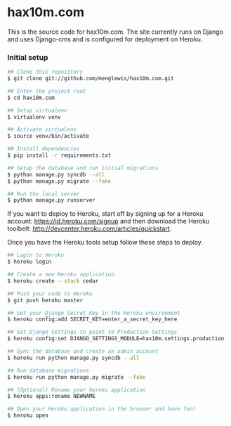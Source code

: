 hax10m.com
==========

This is the source code for hax10m.com. The site currently runs on Django and uses Django-cms and is configured for deployment on Heroku.

### Initial setup

```bash
## Clone this repository
$ git clone git://github.com/menglewis/hax10m.com.git

## Enter the project root
$ cd hax10m.com

## Setup virtualenv
$ virtualenv venv

## Activate virtualenv
$ source venv/bin/activate

## Install dependencies
$ pip install -r requirements.txt

## Setup the database and run initial migrations
$ python manage.py syncdb --all
$ python manage.py migrate --fake

## Run the local server
$ python manage.py runserver
```

If you want to deploy to Heroku, start off by signing up for a Heroku account: https://id.heroku.com/signup and then download the Heroku toolbelt: http://devcenter.heroku.com/articles/quickstart.

Once you have the Heroku tools setup follow these steps to deploy.

```bash
## Login to Heroku
$ heroku login

## Create a new Heroku application
$ heroku create --stack cedar

## Push your code to Heroku
$ git push heroku master

## Set your Django Secret Key in the Heroku environment
$ heroku config:add SECRET_KEY=enter_a_secret_key_here

## Set Django Settings to point to Production Settings
$ heroku config:set DJANGO_SETTINGS_MODULE=hax10m.settings.production

## Sync the database and create an admin account
$ heroku run python manage.py syncdb --all

## Run database migrations
$ heroku run python manage.py migrate --fake

## (Optional) Rename your heroku application
$ heroku apps:rename NEWNAME

## Open your Heroku application in the browser and have fun!
$ heroku open
```

